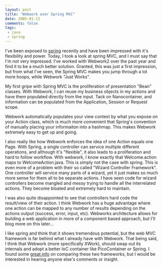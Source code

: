 ```yaml
---
layout: post
title: "Webwork over Spring MVC"
date: 2005-01-13
comments: false
tags:
 - java
 - spring
---
```


I've been exposed to [spring](http://springframework.org) recently and have been impressed with it's flexibility and power. Today, I took a look at spring MVC, and I must say that I'm not very impressed. I've worked with Webwork2 over the past year and find it to be a much better solution. Granted, this was just a first impression, but from what I've seen, the Spring MVC makes you jump through a lot more hoops, while Webwork "Just Works".


My first gripe with Spring MVC is the proliferation of presentation "Bean" classes. With Webwork, I can reuse my business objects in my actions and have them populated directly from the input. Tack on Nanocontainer, and information can be populated from the Application, Session or Request scope.


Webwork automatically populates your view context by what you expose on your Action class, which is much more convenient that Spring's convention of manually placing your informaiton into a hashmap. This makes Webwork extremely easy to get up and going.


I also really like how Webwork enforces the idea of one Action equals one Page. With Spring, a single controller can service multiple different operations, and although it's "flexible", it also leads to a proliferation and hard to follow workflow. With webwork, I know exactly that Welcome.action maps to WelcomeAction.java. This is simply not the case with spring. This is even more of a problem with their so called "Wizard Controller Framework". One controller will service many parts of a wizard, yet it just makes so much more sense for them all to be separate actions. I have seen code for wizard controllers become mangled and messy trying to handle all the interrelated actions. They become bloated and extremely hard to maintain.


I was also quite disappointed to see that controllers hard code the result/view of their action. I think Webwork has a huge advantage where one action can be mapped to any number of results depending on the actions output (success, error, input, etc). Webworks architecture allows for building a web application in more of a component based approach, but I'll blog more on this later...


I like spring and think that it shows tremendous potential, but the web MVC framework is far behind what I already have with Webwork. That being said, I think that Webwork (more specifically XWork), should swap out its internals and adopt a better IoC container like PicoContainer or Spring. I found some [great info](http://blog.sunmast.com/alex/archive/2004/12/13/1047.aspx) on comparing these two frameworks, but I would be interested in hearing anyone else's comments or insight.


